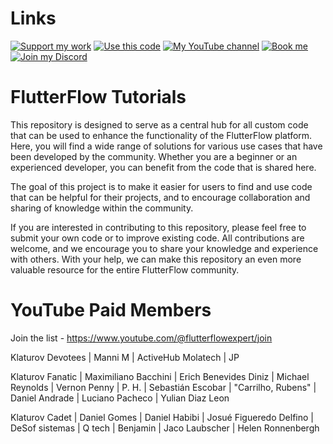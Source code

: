 # Links

[![Support my work](https://img.shields.io/badge/-Support%20my%20work-purple?style=for-the-badge&logo=github-sponsors&logoColor=white)](https://github.com/sponsors/bulgariamitko) [![Use this code](https://img.shields.io/badge/-Use%20this%20code-blue?style=for-the-badge&logo=Github)](https://bulgariamitko.github.io/flutterflowtutorials/) [![My YouTube channel](https://img.shields.io/badge/-YouTube-red?style=for-the-badge&logo=youtube&logoColor=white)](https://youtube.com/@flutterflowexpert) [![Book me](https://img.shields.io/badge/-Book%20me-green?style=for-the-badge&logo=googlecalendar&logoColor=white)](https://calendly.com/bulgaria_mitko) [![Join my Discord](https://img.shields.io/badge/-Join%20my%20Discord-orange?style=for-the-badge&logo=discord&logoColor=white)](https://discord.gg/ERDVFBkJmY)


# FlutterFlow Tutorials

This repository is designed to serve as a central hub for all custom code that can be used to enhance the functionality of the FlutterFlow platform. Here, you will find a wide range of solutions for various use cases that have been developed by the community. Whether you are a beginner or an experienced developer, you can benefit from the code that is shared here.

The goal of this project is to make it easier for users to find and use code that can be helpful for their projects, and to encourage collaboration and sharing of knowledge within the community.

If you are interested in contributing to this repository, please feel free to submit your own code or to improve existing code. All contributions are welcome, and we encourage you to share your knowledge and experience with others. With your help, we can make this repository an even more valuable resource for the entire FlutterFlow community.

# YouTube Paid Members

Join the list - https://www.youtube.com/@flutterflowexpert/join

Klaturov Devotees
| Manni M
| ActiveHub Molatech
| JP

Klaturov Fanatic
| Maximiliano Bacchini
| Erich Benevides Diniz
| Michael Reynolds
| Vernon Penny
| P. H.
| Sebastián Escobar
| "Carrilho, Rubens"
| Daniel Andrade
| Luciano Pacheco
| Yulian Diaz Leon

Klaturov Cadet
| Daniel Gomes
| Daniel Habibi
| Josué Figueredo Delfino
| DeSof sistemas
| Q tech
| Benjamin
| Jaco Laubscher
| Helen Ronnenbergh
